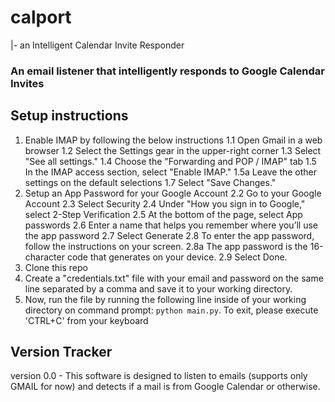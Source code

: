# calport 
|- an Intelligent Calendar Invite Responder

### An email listener that intelligently responds to Google Calendar Invites

## Setup instructions
1. Enable IMAP by following the below instructions
   1.1 Open Gmail in a web browser
   1.2 Select the Settings gear in the upper-right corner
   1.3 Select "See all settings."
   1.4 Choose the "Forwarding and POP / IMAP" tab
   1.5 In the IMAP access section, select "Enable IMAP."
      1.5a Leave the other settings on the default selections
   1.7 Select "Save Changes."
2. Setup an App Password for your Google Account
   2.2 Go to your Google Account
   2.3 Select Security
   2.4 Under "How you sign in to Google," select 2-Step Verification
   2.5 At the bottom of the page, select App passwords
   2.6 Enter a name that helps you remember where you’ll use the app password
   2.7 Select Generate
   2.8 To enter the app password, follow the instructions on your screen.
      2.8a The app password is the 16-character code that generates on your device.
   2.9 Select Done.
4. Clone this repo
5. Create a "credentials.txt" file with your email and password on the same line separated by a comma and save it to your working directory.
6. Now, run the file by running the following line inside of your working directory on command prompt: ```python main.py```. To exit, please execute 'CTRL+C' from your keyboard

## Version Tracker
version 0.0 - This software is designed to listen to emails (supports only GMAIL for now) and detects if a mail is from Google Calendar or otherwise.
